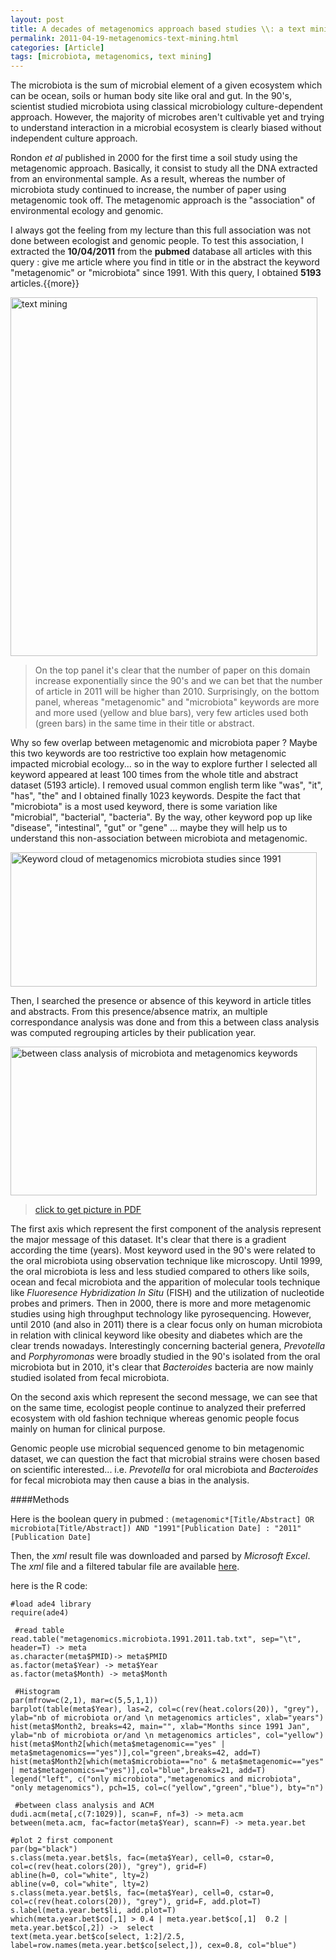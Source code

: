 ```yaml
---
layout: post
title: A decades of metagenomics approach based studies \\: a text mining overview
permalink: 2011-04-19-metagenomics-text-mining.html
categories: [Article]
tags: [microbiota, metagenomics, text mining]
---
```





The microbiota is the sum of microbial element of a given ecosystem  which can be ocean, soils or human body site like oral and gut. In the  90's, scientist studied microbiota using classical microbiology  culture-dependent approach. However, the majority of microbes aren't  cultivable yet and trying to understand interaction in a microbial  ecosystem is clearly biased without independent culture approach.

Rondon _et al_ published in 2000 for the first time a soil study  using the metagenomic approach. Basically, it consist to study all the  DNA extracted from an environmental sample. As a result, whereas the  number of microbiota study continued to increase, the number of paper  using metagenomic took off. The metagenomic approach is the  "association" of environmental ecology and genomic.

I always got the feeling from my lecture than this full association  was not done between ecologist and genomic people. To test this  association, I extracted the **10/04/2011** from the **pubmed** database all  articles with this query : give me article where you find in title or in  the abstract the keyword "metagenomic" or "microbiota" since 1991. With  this query, I obtained **5193** articles.{{more}}

<img itemprop="image" src="http://julientap.free.fr/text_mining/barplot.microbiota.metagenomics.jpg" mce_src="text_mining/barplot.microbiota.metagenomics.jpg" alt="text mining" title="microbiota and metagenomics approach based studies" height="574" border="0" width="491">

> On the top panel it's clear that the number of paper on this domain  increase exponentially since the 90's and we can bet that the number of  article in 2011 will be higher than 2010. Surprisingly, on the bottom  panel, whereas "metagenomic" and "microbiota" keywords are more and more  used (yellow and blue bars), very few articles used both (green bars)  in the same time in their title or abstract.


Why so few overlap between metagenomic and microbiota paper ? Maybe this two keywords are too restrictive too explain how metagenomic impacted microbial ecology... so in the way to explore further I selected all keyword appeared at least 100 times from the whole title and abstract dataset (5193 article). I removed usual common english term like "was", "it", "has", "the" and I obtained finally 1023 keywords. Despite the fact that "microbiota" is a most used keyword, there is some variation like "microbial", "bacterial", "bacteria". By the way, other keyword pop up like "disease", "intestinal", "gut" or "gene" ... maybe they will help us to understand this non-association between microbiota and metagenomic.

<img itemprop="image" src="http://julientap.free.fr/text_mining/microbiota.pubmed.cloud.jpg" mce_src="text_mining/microbiota.pubmed.cloud.jpg" title="Keyword cloud of metagenomics microbiota studies since 1991 " height="215" border="0" width="490">

Then, I searched the presence or absence of this keyword in article titles and abstracts. From this presence/absence matrix, an multiple correspondance analysis was done and from this a between class analysis was computed regrouping articles by their publication year.


<a href="text_mining/between.microbiota.metagenomics.pdf" mce_href="text_mining/between.microbiota.metagenomics.pdf" target="_blank"><img itemprop="image" src="http://julientap.free.fr/text_mining/between.microbiota.metagenomic.pubmed.jpg" mce_src="text_mining/between.microbiota.metagenomic.pubmed.jpg" alt="between class analysis of microbiota and metagenomics keywords" title="between class analysis of microbiota and metagenomics keywords" height="238" border="0" width="490"></a><br mce_bogus="1">


> [click to get picture in PDF](http://julientap.free.fr/text_mining/between.microbiota.metagenomics.pdf)

The first axis which represent the first component of the analysis represent the major message of this dataset. It's clear that there is a gradient according the time (years). Most keyword used in the 90's were related to the oral microbiota using observation technique like microscopy. Until 1999, the oral microbiota is less and less studied compared to others like soils, ocean and fecal microbiota and the apparition of molecular tools technique like _Fluoresence Hybridization In Situ_ (FISH) and the utilization of nucleotide probes and primers. Then in 2000, there is more and more metagenomic studies using high throughput technology like pyrosequencing. However, until 2010 (and also in 2011) there is a clear focus only on human microbiota in relation with clinical keyword like obesity and diabetes which are the clear trends nowadays. Interestingly concerning bacterial genera, <i>Prevotella </i>and <i>Porphyromonas </i>were broadly studied in the 90's isolated from the oral microbiota but in 2010, it's clear that <i>Bacteroides </i>bacteria are now mainly studied isolated from fecal microbiota.

On the second axis which represent the second message, we can see that on the same time, ecologist people continue to analyzed their preferred ecosystem with old fashion technique whereas genomic people focus mainly on human for clinical purpose.

Genomic people use microbial sequenced genome to bin metagenomic dataset, we can question the fact that microbial strains were chosen based on scientific interested... i.e. _Prevotella_ for oral microbiota and _Bacteroides_ for fecal microbiota may then cause a bias in the analysis.

####Methods

Here is the boolean query in pubmed :
`(metagenomic*[Title/Abstract] OR microbiota[Title/Abstract]) AND "1991"[Publication Date] : "2011"[Publication Date]`

Then, the _xml_ result file was downloaded and parsed by _Microsoft Excel_. The _xml_ file and a filtered tabular file are available [here](http://julientap.free.fr/text_mining/metagenomics.microbiota.1991.2011.tab.txt).

here is the R code:


	#load ade4 library
	require(ade4)

	 #read table
	read.table("metagenomics.microbiota.1991.2011.tab.txt", sep="\t", header=T) -> meta
	as.character(meta$PMID)-> meta$PMID
	as.factor(meta$Year) -> meta$Year
	as.factor(meta$Month) -> meta$Month

	 #Histogram
	par(mfrow=c(2,1), mar=c(5,5,1,1))
	barplot(table(meta$Year), las=2, col=c(rev(heat.colors(20)), "grey"), ylab="nb of microbiota or/and \n metagenomics articles", xlab="years")
	hist(meta$Month2, breaks=42, main="", xlab="Months since 1991 Jan", ylab="nb of microbiota or/and \n metagenomics articles", col="yellow")
	hist(meta$Month2[which(meta$metagenomic=="yes" | meta$metagenomics=="yes")],col="green",breaks=42, add=T)
	hist(meta$Month2[which(meta$microbiota=="no" & meta$metagenomic=="yes" | meta$metagenomics=="yes")],col="blue",breaks=21, add=T)
	legend("left", c("only microbiota","metagenomics and microbiota", "only metagenomics"), pch=15, col=c("yellow","green","blue"), bty="n")

	 #between class analysis and ACM
	dudi.acm(meta[,c(7:1029)], scan=F, nf=3) -> meta.acm
	between(meta.acm, fac=factor(meta$Year), scann=F) -> meta.year.bet

 	#plot 2 first component
	par(bg="black")
	s.class(meta.year.bet$ls, fac=(meta$Year), cell=0, cstar=0, col=c(rev(heat.colors(20)), "grey"), grid=F)
	abline(h=0, col="white", lty=2)
	abline(v=0, col="white", lty=2)
	s.class(meta.year.bet$ls, fac=(meta$Year), cell=0, cstar=0, col=c(rev(heat.colors(20)), "grey"), grid=F, add.plot=T)
	s.label(meta.year.bet$li, add.plot=T)
	which(meta.year.bet$co[,1] > 0.4 | meta.year.bet$co[,1]  0.2 | meta.year.bet$co[,2]) ->  select
	text(meta.year.bet$co[select, 1:2]/2.5, label=row.names(meta.year.bet$co[select,]), cex=0.8, col="blue")
